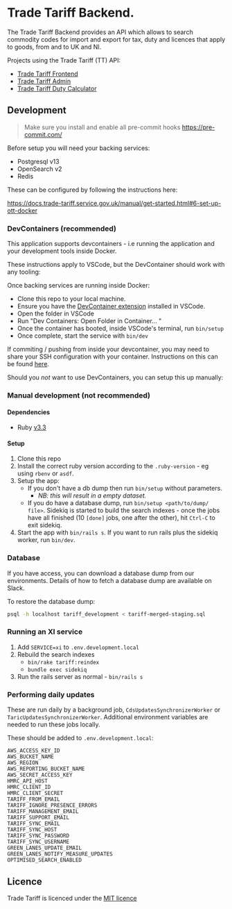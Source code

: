 # Trade Tariff Backend.

The Trade Tariff Backend provides an API which allows to search commodity codes
for import and export for tax, duty and licences that apply to goods, from and
to UK and NI.

Projects using the Trade Tariff (TT) API:

- [Trade Tariff Frontend](https://github.com/trade-tariff/trade-tariff-frontend)
- [Trade Tariff Admin](https://github.com/trade-tariff/trade-tariff-admin)
- [Trade Tariff Duty Calculator](https://github.com/trade-tariff/trade-tariff-duty-calculator)

## Development

> Make sure you install and enable all pre-commit hooks https://pre-commit.com/

Before setup you will need your backing services:

- Postgresql v13
- OpenSearch v2
- Redis

These can be configured by following the instructions here:

https://docs.trade-tariff.service.gov.uk/manual/get-started.html#6-set-up-ott-docker

### DevContainers (recommended)

This application supports devcontainers - i.e running the application and your development tools inside Docker.

These instructions apply to VSCode, but the DevContainer should work with any tooling:

Once backing services are running inside Docker:

* Clone this repo to your local machine.
* Ensure you have the [DevContainer extension](https://marketplace.visualstudio.com/items?itemName=ms-vscode-remote.remote-containers) installed in VSCode.
* Open the folder in VSCode
* Run "Dev Containers: Open Folder in Container... "
* Once the container has booted, inside VSCode's terminal, run `bin/setup`
* Once complete, start the service with `bin/dev`

If commiting / pushing from inside your devcontainer, you may need to share your SSH configuration with your container. Instructions on this can be found [here](https://code.visualstudio.com/remote/advancedcontainers/sharing-git-credentials).

Should you *not* want to use DevContainers, you can setup this up manually:

### Manual development (not recommended)

#### Dependencies

- Ruby [v3.3](https://github.com/trade-tariff/trade-tariff-frontend/blob/main/.ruby-version#L1)

#### Setup

1. Clone this repo
2. Install the correct ruby version according to the `.ruby-version` - eg using
  `rbenv` or `asdf`.
3. Setup the app:
    - If you don't have a db dump then run `bin/setup` without parameters.
      - _NB: this will result in a empty dataset._
    - If you do have a database dump, run `bin/setup <path/to/dump/ file>`.
      Sidekiq is started to build the search indexes - once the jobs have all
      finished (10 `[done]` jobs, one after the other), hit `Ctrl-C` to exit
      sidekiq.
4. Start the app with `bin/rails s`. If you want to run rails plus the sidekiq worker, run `bin/dev`.

### Database

If you have access, you can download a database dump from our environments.
Details of how to fetch a database dump are available on Slack.

To restore the database dump:

```sh
psql -h localhost tariff_development < tariff-merged-staging.sql
```

### Running an XI service

1. Add `SERVICE=xi` to `.env.development.local`
2. Rebuild the search indexes
   - `bin/rake tariff:reindex`
   - `bundle exec sidekiq`
3. Run the rails server as normal - `bin/rails s`

### Performing daily updates

These are run daily by a background job, `CdsUpdatesSynchronizerWorker` or
`TaricUpdatesSynchronizerWorker`. Additional environment variables are needed to
run these jobs locally.

These should be added to `.env.development.local`:

```text
AWS_ACCESS_KEY_ID
AWS_BUCKET_NAME
AWS_REGION
AWS_REPORTING_BUCKET_NAME
AWS_SECRET_ACCESS_KEY
HMRC_API_HOST
HMRC_CLIENT_ID
HMRC_CLIENT_SECRET
TARIFF_FROM_EMAIL
TARIFF_IGNORE_PRESENCE_ERRORS
TARIFF_MANAGEMENT_EMAIL
TARIFF_SUPPORT_EMAIL
TARIFF_SYNC_EMAIL
TARIFF_SYNC_HOST
TARIFF_SYNC_PASSWORD
TARIFF_SYNC_USERNAME
GREEN_LANES_UPDATE_EMAIL
GREEN_LANES_NOTIFY_MEASURE_UPDATES
OPTIMISED_SEARCH_ENABLED
```

## Licence

Trade Tariff is licenced under the [MIT licence](https://github.com/trade-tariff/trade-tariff-backend/blob/main/LICENCE.txt)
